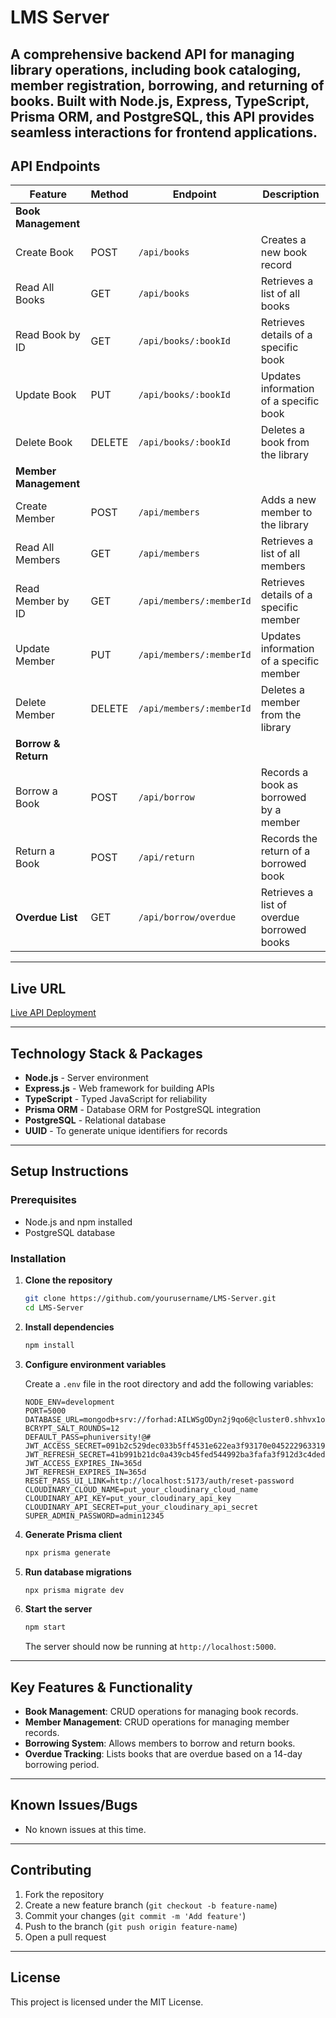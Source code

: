 
# LMS Server

A comprehensive backend API for managing library operations, including book cataloging, member registration, borrowing, and returning of books. Built with Node.js, Express, TypeScript, Prisma ORM, and PostgreSQL, this API provides seamless interactions for frontend applications.
---

## API Endpoints

| Feature               | Method | Endpoint                  | Description                                      |
|-----------------------|--------|---------------------------|--------------------------------------------------|
| **Book Management**   |        |                           |                                                  |
| Create Book           | POST   | `/api/books`             | Creates a new book record                        |
| Read All Books        | GET    | `/api/books`             | Retrieves a list of all books                    |
| Read Book by ID       | GET    | `/api/books/:bookId`     | Retrieves details of a specific book             |
| Update Book           | PUT    | `/api/books/:bookId`     | Updates information of a specific book           |
| Delete Book           | DELETE | `/api/books/:bookId`     | Deletes a book from the library                  |
| **Member Management** |        |                           |                                                  |
| Create Member         | POST   | `/api/members`           | Adds a new member to the library                 |
| Read All Members      | GET    | `/api/members`           | Retrieves a list of all members                  |
| Read Member by ID     | GET    | `/api/members/:memberId` | Retrieves details of a specific member           |
| Update Member         | PUT    | `/api/members/:memberId` | Updates information of a specific member         |
| Delete Member         | DELETE | `/api/members/:memberId` | Deletes a member from the library                |
| **Borrow & Return**   |        |                           |                                                  |
| Borrow a Book         | POST   | `/api/borrow`            | Records a book as borrowed by a member           |
| Return a Book         | POST   | `/api/return`            | Records the return of a borrowed book            |
| **Overdue List**      | GET    | `/api/borrow/overdue`    | Retrieves a list of overdue borrowed books       |

---

## Live URL
[Live API Deployment](https://your-deployed-api-url.com)

---

## Technology Stack & Packages

- **Node.js** - Server environment
- **Express.js** - Web framework for building APIs
- **TypeScript** - Typed JavaScript for reliability
- **Prisma ORM** - Database ORM for PostgreSQL integration
- **PostgreSQL** - Relational database
- **UUID** - To generate unique identifiers for records

---

## Setup Instructions

### Prerequisites
- Node.js and npm installed
- PostgreSQL database

### Installation

1. **Clone the repository**
   ```bash
   git clone https://github.com/yourusername/LMS-Server.git
   cd LMS-Server
   ```

2. **Install dependencies**
   ```bash
   npm install
   ```

3. **Configure environment variables**

   Create a `.env` file in the root directory and add the following variables:

   ```env
   NODE_ENV=development
   PORT=5000
   DATABASE_URL=mongodb+srv://forhad:AILWSgODyn2j9qo6@cluster0.shhvx1o.mongodb.net/PH_UM
   BCRYPT_SALT_ROUNDS=12
   DEFAULT_PASS=phuniversity!@#
   JWT_ACCESS_SECRET=091b2c529dec033b5ff4531e622ea3f93170e045222963319662b7e4a34f0cdd
   JWT_REFRESH_SECRET=41b991b21dc0a439cb45fed544992ba3fafa3f912d3c4dedebec3592d7d552fb74a86a4d69ea560bcf7bf988d173ddecaffa9815dd5a6661bcacd58c0cdb2dc5
   JWT_ACCESS_EXPIRES_IN=365d
   JWT_REFRESH_EXPIRES_IN=365d
   RESET_PASS_UI_LINK=http://localhost:5173/auth/reset-password
   CLOUDINARY_CLOUD_NAME=put_your_cloudinary_cloud_name
   CLOUDINARY_API_KEY=put_your_cloudinary_api_key
   CLOUDINARY_API_SECRET=put_your_cloudinary_api_secret
   SUPER_ADMIN_PASSWORD=admin12345
   ```

4. **Generate Prisma client**
   ```bash
   npx prisma generate
   ```

5. **Run database migrations**
   ```bash
   npx prisma migrate dev
   ```

6. **Start the server**
   ```bash
   npm start
   ```

   The server should now be running at `http://localhost:5000`.

---

## Key Features & Functionality

- **Book Management**: CRUD operations for managing book records.
- **Member Management**: CRUD operations for managing member records.
- **Borrowing System**: Allows members to borrow and return books.
- **Overdue Tracking**: Lists books that are overdue based on a 14-day borrowing period.

---

## Known Issues/Bugs

- No known issues at this time.

---

## Contributing

1. Fork the repository
2. Create a new feature branch (`git checkout -b feature-name`)
3. Commit your changes (`git commit -m 'Add feature'`)
4. Push to the branch (`git push origin feature-name`)
5. Open a pull request

---

## License

This project is licensed under the MIT License.